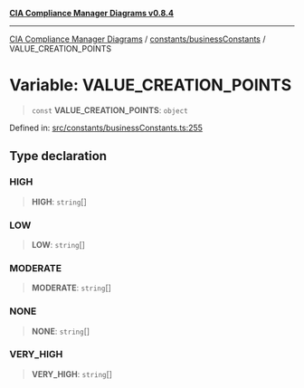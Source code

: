 [**CIA Compliance Manager Diagrams v0.8.4**](../../../README.md)

***

[CIA Compliance Manager Diagrams](../../../modules.md) / [constants/businessConstants](../README.md) / VALUE\_CREATION\_POINTS

# Variable: VALUE\_CREATION\_POINTS

> `const` **VALUE\_CREATION\_POINTS**: `object`

Defined in: [src/constants/businessConstants.ts:255](https://github.com/Hack23/cia-compliance-manager/blob/a6d8d6a2cab2160940b9a047208c12088d7e02cf/src/constants/businessConstants.ts#L255)

## Type declaration

### HIGH

> **HIGH**: `string`[]

### LOW

> **LOW**: `string`[]

### MODERATE

> **MODERATE**: `string`[]

### NONE

> **NONE**: `string`[]

### VERY\_HIGH

> **VERY\_HIGH**: `string`[]
